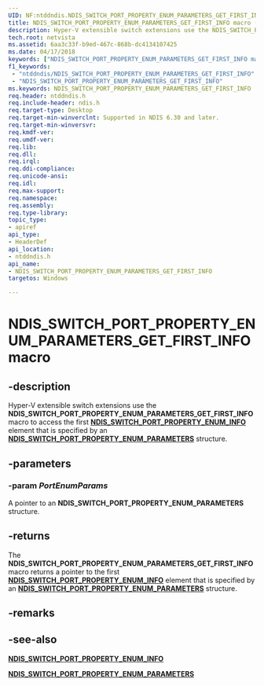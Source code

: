 ```yaml
---
UID: NF:ntddndis.NDIS_SWITCH_PORT_PROPERTY_ENUM_PARAMETERS_GET_FIRST_INFO
title: NDIS_SWITCH_PORT_PROPERTY_ENUM_PARAMETERS_GET_FIRST_INFO macro (ntddndis.h)
description: Hyper-V extensible switch extensions use the NDIS_SWITCH_PORT_PROPERTY_ENUM_PARAMETERS_GET_FIRST_INFO macro to access the first NDIS_SWITCH_PORT_PROPERTY_ENUM_INFO element that is specified by an NDIS_SWITCH_PORT_PROPERTY_ENUM_PARAMETERS structure.
tech.root: netvista
ms.assetid: 6aa3c33f-b9ed-467c-868b-dc4134107425
ms.date: 04/17/2018
keywords: ["NDIS_SWITCH_PORT_PROPERTY_ENUM_PARAMETERS_GET_FIRST_INFO macro"]
f1_keywords:
 - "ntddndis/NDIS_SWITCH_PORT_PROPERTY_ENUM_PARAMETERS_GET_FIRST_INFO"
 - "NDIS_SWITCH_PORT_PROPERTY_ENUM_PARAMETERS_GET_FIRST_INFO"
ms.keywords: NDIS_SWITCH_PORT_PROPERTY_ENUM_PARAMETERS_GET_FIRST_INFO
req.header: ntddndis.h
req.include-header: ndis.h
req.target-type: Desktop
req.target-min-winverclnt: Supported in NDIS 6.30 and later.
req.target-min-winversvr:
req.kmdf-ver:
req.umdf-ver:
req.lib:
req.dll:
req.irql: 
req.ddi-compliance:
req.unicode-ansi:
req.idl:
req.max-support:
req.namespace:
req.assembly:
req.type-library: 
topic_type: 
- apiref
api_type: 
- HeaderDef
api_location: 
- ntddndis.h
api_name: 
- NDIS_SWITCH_PORT_PROPERTY_ENUM_PARAMETERS_GET_FIRST_INFO
targetos: Windows

---
```


# NDIS_SWITCH_PORT_PROPERTY_ENUM_PARAMETERS_GET_FIRST_INFO macro


## -description

Hyper-V extensible switch extensions use the **NDIS_SWITCH_PORT_PROPERTY_ENUM_PARAMETERS_GET_FIRST_INFO** macro to access the first [**NDIS_SWITCH_PORT_PROPERTY_ENUM_INFO**](ns-ntddndis-_ndis_switch_port_property_enum_info.md) element that is specified by an [**NDIS_SWITCH_PORT_PROPERTY_ENUM_PARAMETERS**](ns-ntddndis-_ndis_switch_port_property_enum_parameters.md) structure.

## -parameters

### -param _PortEnumParams_

A pointer to an **NDIS_SWITCH_PORT_PROPERTY_ENUM_PARAMETERS** structure.

## -returns

The **NDIS_SWITCH_PORT_PROPERTY_ENUM_PARAMETERS_GET_FIRST_INFO** macro returns a pointer to the first [**NDIS_SWITCH_PORT_PROPERTY_ENUM_INFO**](ns-ntddndis-_ndis_switch_port_property_enum_info.md) element that is specified by an [**NDIS_SWITCH_PORT_PROPERTY_ENUM_PARAMETERS**](nf-ntddndis-ndis_switch_port_property_enum_parameters_get_first_info.md) structure.

## -remarks

## -see-also

[**NDIS_SWITCH_PORT_PROPERTY_ENUM_INFO**](ns-ntddndis-_ndis_switch_port_property_enum_info.md)

[**NDIS_SWITCH_PORT_PROPERTY_ENUM_PARAMETERS**](ns-ntddndis-_ndis_switch_port_property_enum_parameters.md)
